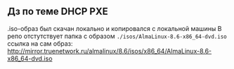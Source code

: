## Дз по теме DHCP PXE

.iso-образ был скачан локально и копировался с локальной машины
В репо отстутствует папка с образом `./isos/AlmaLinux-8.6-x86_64-dvd.iso`
ссылка на сам образ: http://mirror.truenetwork.ru/almalinux/8.6/isos/x86_64/AlmaLinux-8.6-x86_64-dvd.iso 

